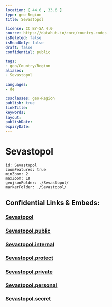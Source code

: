 ```yaml
---
location: [ 44.6 , 33.6 ] 
type: geo-Region
title: Sevastopol

license: CC BY-SA 4.0
source: https://datahub.io/core/country-codes
isDeleted: false
isReadOnly: false
draft: false
confidential: public

tags:
- geo/Country/Region
aliases:
- Sevastopol

Languages:
- de

cssclasses: geo-Region
publish: true
linkTitle: 
keywords: 
layout: 
publishDate: 
expiryDate: 
---
```


# Sevastopol

```leaflet
id: Sevastopol
zoomFeatures: true 
minZoom: 2 
maxZoom: 18
geojsonFolder: ./Sevastopol/
markerFolder: ./Sevastopol/
```


## Confidential Links & Embeds: 

### [Sevastopol](/_Standards/Earth/Continent/Europe/Europe~East/Ukraine/Regions~Ukraine/Sevastopol.md) 

### [Sevastopol.public](/_public/Earth/Continent/Europe/Europe~East/Ukraine/Regions~Ukraine/Sevastopol.public.md) 

### [Sevastopol.internal](/_internal/Earth/Continent/Europe/Europe~East/Ukraine/Regions~Ukraine/Sevastopol.internal.md) 

### [Sevastopol.protect](/_protect/Earth/Continent/Europe/Europe~East/Ukraine/Regions~Ukraine/Sevastopol.protect.md) 

### [Sevastopol.private](/_private/Earth/Continent/Europe/Europe~East/Ukraine/Regions~Ukraine/Sevastopol.private.md) 

### [Sevastopol.personal](/_personal/Earth/Continent/Europe/Europe~East/Ukraine/Regions~Ukraine/Sevastopol.personal.md) 

### [Sevastopol.secret](/_secret/Earth/Continent/Europe/Europe~East/Ukraine/Regions~Ukraine/Sevastopol.secret.md)


